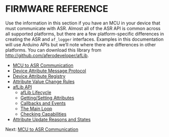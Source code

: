 # FIRMWARE REFERENCE

Use the information in this section if you have an MCU in your device that must communicate with ASR. Almost all of the ASR API is common across all supported platforms, but there are a few platform-specific differences in creating the ASR and `af_logger` interfaces. Examples in this documentation will use Arduino APIs but we’ll note where there are differences in other platforms. You can download this library from http://github.com/aferodeveloper/afLib.

- [MCU to ASR Communication](/MCUtoHachi.html)
- [Device Attribute Message Protocol](/AttrMsgProtocol)
- [Device Attribute Registry](/AttrRegistry)
- [Attribute Value Change Rules](/AttrChangeRules)
- [afLib API](/API-afLib)
    - [afLib Lifecycle](/afLibLifecycle)
    - [Getting/Setting Attributes](/afLibAttributes)
    - [Callbacks and Events](/afLibCallbacks)
    - [The Main Loop](/afLibLoop)
    - [Checking Capabilities](/afLibCapabilities)
- [Attribute Update Reasons and States](/PeripheralUpdates)

 Next: [MCU to ASR Communication](/MCUtoHachi)